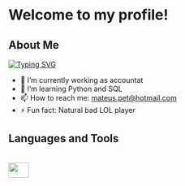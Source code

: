 # Welcome to my profile!

## About Me
[![Typing SVG](https://readme-typing-svg.herokuapp.com/?color=50ad03&size=35&center=false&vCenter=false&width=1000&lines=HELLO,+My+name+is+Mateus+Canassa;I'm+27+years+old;I'm+from+Brazil;Accountant,+Administrator,+aspiring+developer;Be+Welcome!+:%29)](https://git.io/typing-svg)

- 🔭 I’m currently working as accountat
- 🌱 I’m learning Python and SQL
- 📫 How to reach me: mateus.pet@hotmail.com
- ⚡ Fun fact: Natural bad LOL player

## Languages and Tools
<div style="display: inline_block"><br>
  <img align="center" alt="" height="30" width="40" src='https://cdn.jsdelivr.net/gh/devicons/devicon/icons/mysql/mysql-original.svg'>
</div>
